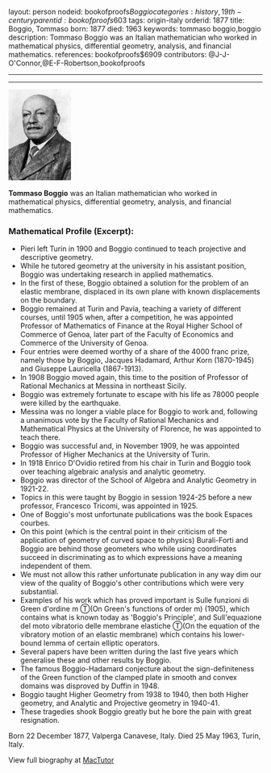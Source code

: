 layout: person
nodeid: bookofproofs$Boggio
categories: history,19th-century
parentid: bookofproofs$603
tags: origin-italy
orderid: 1877
title: Boggio, Tommaso
born: 1877
died: 1963
keywords: tommaso boggio,boggio
description: Tommaso Boggio was an Italian mathematician who worked in mathematical physics, differential geometry, analysis, and financial mathematics.
references: bookofproofs$6909
contributors: @J-J-O'Connor,@E-F-Robertson,bookofproofs

---



---

![Boggio.jpg](https://github.com/bookofproofs/bookofproofs.github.io/blob/main/_sources/_assets/images/portraits/Boggio.jpg?raw=true)

**Tommaso Boggio** was an Italian mathematician who worked in mathematical physics, differential geometry, analysis, and financial mathematics.

### Mathematical Profile (Excerpt):
* Pieri left Turin in 1900 and Boggio continued to teach projective and descriptive geometry.
* While he tutored geometry at the university in his assistant position, Boggio was undertaking research in applied mathematics.
* In the first of these, Boggio obtained a solution for the problem of an elastic membrane, displaced in its own plane with known displacements on the boundary.
* Boggio remained at Turin and Pavia, teaching a variety of different courses, until 1905 when, after a competition, he was appointed Professor of Mathematics of Finance at the Royal Higher School of Commerce of Genoa, later part of the Faculty of Economics and Commerce of the University of Genoa.
* Four entries were deemed worthy of a share of the 4000 franc prize, namely those by Boggio, Jacques Hadamard, Arthur Korn (1870-1945) and  Giuseppe Lauricella (1867-1913).
* In 1908 Boggio moved again, this time to the position of Professor of Rational Mechanics at Messina in northeast Sicily.
* Boggio was extremely fortunate to escape with his life as 78000 people were killed by the earthquake.
* Messina was no longer a viable place for Boggio to work and, following a unanimous vote by the Faculty of Rational Mechanics and Mathematical Physics at the University of Florence, he was appointed to teach there.
* Boggio  was successful and, in November 1909, he was appointed Professor of Higher Mechanics at the University of Turin.
* In 1918 Enrico D'Ovidio retired from his chair in Turin and Boggio took over teaching algebraic analysis and analytic geometry.
* Boggio was director of the School of Algebra and Analytic Geometry in 1921-22.
* Topics in this were taught by Boggio in session 1924-25 before a new professor, Francesco Tricomi, was appointed in 1925.
* One of Boggio's most unfortunate publications was the book Espaces courbes.
* On this point (which is the central point in their criticism of the application of geometry of curved space to physics) Burali-Forti and Boggio are behind those geometers who while using coordinates succeed in discriminating as to which expressions have a meaning independent of them.
* We must not allow this rather unfortunate publication in any way dim our view of the quality of Boggio's other contributions which were very substantial.
* Examples of his work which has proved important is Sulle funzioni di Green d'ordine m Ⓣ(On Green's functions of order m) (1905), which contains what is known today as 'Boggio's Principle', and Sull'equazione del moto vibratorio delle membrane elastiche Ⓣ(On the equation of the vibratory motion of an elastic membrane) which contains his lower-bound lemma of certain elliptic operators.
* Several papers have been written during the last five years which generalise these and other results by Boggio.
* The famous Boggio-Hadamard conjecture about the sign-definiteness of the Green function of the clamped plate in smooth and convex domains was disproved by Duffin in 1948.
* Boggio taught Higher Geometry from 1938 to 1940, then both Higher geometry, and Analytic and Projective geometry in 1940-41.
* These tragedies shook Boggio greatly but he bore the pain with great resignation.

Born 22 December 1877, Valperga Canavese, Italy. Died 25 May 1963, Turin, Italy.

View full biography at [MacTutor](https://mathshistory.st-andrews.ac.uk/Biographies/Boggio/)
